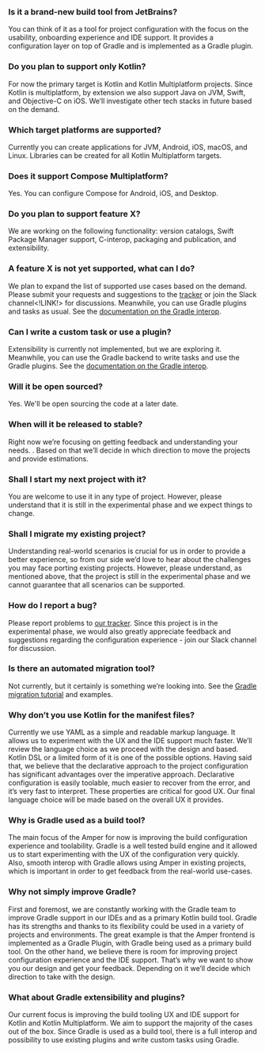 
### Is it a brand-new build tool from JetBrains?
You can think of it as a tool for project configuration with the focus on the usability, onboarding experience and IDE support. It provides a configuration layer on top of Gradle and is implemented as a Gradle plugin. 

### Do you plan to support only Kotlin?
For now the primary target is Kotlin and Kotlin Multiplatform projects. Since Kotlin is multiplatform, by extension we also support Java on JVM, Swift, and Objective-C on iOS.
We’ll investigate other tech stacks in future based on the demand.

### Which target platforms are supported?
Currently you can create applications for JVM, Android, iOS, macOS, and Linux. Libraries can be created for all Kotlin Multiplatform targets.

### Does it support Compose Multiplatform?
Yes. You can configure Compose for Android, iOS, and Desktop.

### Do you plan to support feature X? 
We are working on the following functionality: version catalogs, Swift Package Manager support, C-interop, packaging and publication, and extensibility.

### A feature X is not yet supported, what can I do?
We plan to expand the list of supported use cases based on the demand. Please submit your requests and suggestions to the [tracker](https://youtrack.jetbrains.com/issues/AMPER) or join the Slack channel<!LINK!> for discussions.
Meanwhile, you can use Gradle plugins and tasks as usual. See the [documentation on the Gradle interop](Documentation.md#gradle-interop).

### Can I write a custom task or use a plugin?
Extensibility is currently not implemented, but we are exploring it. Meanwhile, you can use the Gradle backend to write tasks and use the Gradle plugins. See the [documentation on the Gradle interop](Documentation.md#gradle-interop).

### Will it be open sourced?
Yes. We'll be open sourcing the code at a later date.

### When will it be released to stable?
Right now we’re focusing on getting feedback and understanding your needs. . Based on that we’ll decide in which direction to move the projects and provide estimations.

### Shall I start my next project with it?
You are welcome to use it in any type of project. However, please understand that it is still in the experimental phase and we expect things to change.

### Shall I migrate my existing project?
Understanding real-world scenarios is crucial for us in order to provide a better experience, so from our side we’d love to hear about the challenges you may face porting existing projects. However, please understand, as mentioned above, that the project is still in the experimental phase and we cannot guarantee that all scenarios can be supported. 

### How do I report a bug?
Please report problems to [our tracker](https://youtrack.jetbrains.com/issues/AMPER). Since this project is in the experimental phase, 
we would also greatly appreciate feedback and suggestions regarding the configuration experience - join our Slack channel for discussion.

### Is there an automated migration tool?
Not currently, but it certainly is something we’re looking into. See the [Gradle migration tutorial](GradleMigration.md) and examples. 

### Why don’t you use Kotlin for the manifest files?
Currently we use YAML as a simple and readable markup language. It allows us to experiment with the UX and the IDE support much faster. We’ll review the language choice as we proceed with the design and based. Kotlin DSL or a limited form of it is one of the possible options.
Having said that, we believe that the declarative approach to the project configuration has significant advantages over the imperative approach. Declarative configuration is easily toolable, much easier to recover from the error, and it’s very fast to interpret. These properties are critical for good UX. 
Our final language choice will be made based on the overall UX it provides.

### Why is Gradle used as a build tool?
The main focus of the Amper for now is improving the build configuration experience and toolability. Gradle is a well tested build engine and it  allowed us to start experimenting with the UX of the configuration very quickly. Also, smooth interop with Gradle allows using Amper in existing projects, which is important in order to get feedback from the real-world use-cases.

### Why not simply improve Gradle?
First and foremost, we are constantly working with the Gradle team to improve Gradle support in our IDEs and as a primary Kotlin build tool.
Gradle has its strengths and thanks to its flexibility could be used in a variety of  projects and environments. The great example is that the Amper frontend is implemented as a Gradle Plugin, with Gradle being used as a primary build tool.
On the other hand, we believe there is room for improving project configuration experience and the IDE support. That’s why we want to show you our design and get your feedback. Depending on it we’ll decide which direction to take with the design.

### What about Gradle extensibility and plugins?
Our current focus is improving the build tooling UX and IDE support for Kotlin and Kotlin Multiplatform. We aim to support the majority of the cases out of the box.
Since Gradle is used as a build tool, there is a full interop and possibility to use existing plugins and write custom tasks using Gradle. 
